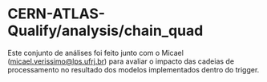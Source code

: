 # CERN-ATLAS-Qualify/analysis/chain_quad

Este conjunto de análises foi feito junto com o Micael (micael.verissimo@lps.ufrj.br) para avaliar o impacto das cadeias de processamento no resultado dos modelos implementados dentro do trigger.